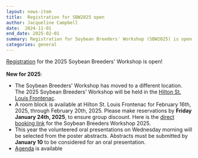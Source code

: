 ```yaml
---
layout: news-item
title:  Registration for SBW2025 open 
author: Jacqueline Campbell
date:  2024-11-01
end_date: 2025-02-01
summary: Registration for Soybean Breeders' Workshop (SBW2025) is open
categories: general    
---
```


<p><a href="/community/sbw/registration.html">Registration</a> for the 2025 Soybean Breeders' Workshop is open!
<br>
<br>
<b>New for 2025</b>:
<ul class="uk-list">
    <li>The Soybean Breeders' Workshop has moved to a different location. The 2025 Soybean Breeders' Workshop will be held in the <a href="https://www.hilton.com/en/hotels/stlfhhf-hilton-st-louis-frontenac/?SEO_id=GMB-AMER-HH-STLFHHF&y_source=1_MTIyMDc4Ni03MTUtbG9jYXRpb24ud2Vic2l0ZQ%3D%3D" target="_blank">Hilton St. Louis Frontenac</a>.<br></li>
    <li>A room block is available at Hilton St. Louis Frontenac for February 16th, 2025, through February 20th, 2025. 
Please make reservations by <b>Friday January 24th, 2025</b>, to ensure group discount. 
Here is the <a href="https://www.hilton.com/en/attend-my-event/stlfhhf-sbw25-9dce262b-71d5-4042-8649-cae0a78103fc/" target="_blank">direct booking link</a> for the Soybean Breeders Workshop 2025.</li>
    <li>This year the volunteered oral presentations on Wednesday morning will be selected from the poster abstracts. Abstracts must be submitted by <b>January 10</b> to be considered for an oral presentation.</li>
    <li><a href="https://data.soybase.org/annex/Glycine/max/meetings/soybean_breeders_workshop/SBW_2025/SBW2025_Agenda_2025_02_18.pdf" target="_blank">Agenda</a> is available</li>
    
</ul>
</p>
